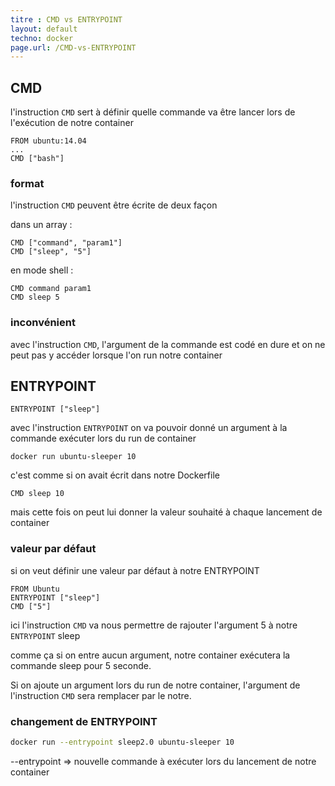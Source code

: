 ```yaml
---
titre : CMD vs ENTRYPOINT
layout: default
techno: docker
page.url: /CMD-vs-ENTRYPOINT
---
```


## CMD

l'instruction `CMD` sert à définir quelle commande va être lancer lors de l'exécution de notre container

```docker
FROM ubuntu:14.04
...
CMD ["bash"]
```

### format

l'instruction `CMD` peuvent être écrite de deux façon

dans un array :
```docker
CMD ["command", "param1"]
CMD ["sleep", "5"]
```

en mode shell :
```docker
CMD command param1
CMD sleep 5
```

### inconvénient

avec l'instruction `CMD`, l'argument de la commande est codé en dure et on ne peut pas y accéder lorsque l'on run notre container

## ENTRYPOINT

```docker
ENTRYPOINT ["sleep"]
```

avec l'instruction `ENTRYPOINT` on va pouvoir donné un argument à la commande exécuter lors du run de container

```docker
docker run ubuntu-sleeper 10
```

c'est comme si on avait écrit dans notre Dockerfile
```docker
CMD sleep 10
```

mais cette fois on peut lui donner la valeur souhaité à chaque lancement de container


### valeur par défaut

si on veut définir une valeur par défaut à notre ENTRYPOINT 
```docker
FROM Ubuntu
ENTRYPOINT ["sleep"]
CMD ["5"]
```

ici l'instruction `CMD` va nous permettre de rajouter l'argument 5 à notre `ENTRYPOINT` sleep

comme ça si on entre aucun argument, notre container exécutera la commande sleep pour 5 seconde.

Si on ajoute un argument lors du run de notre container, l'argument de l'instruction `CMD` sera remplacer par le notre.

### changement de ENTRYPOINT

```bash
docker run --entrypoint sleep2.0 ubuntu-sleeper 10
```
--entrypoint => nouvelle commande à exécuter lors du lancement de notre container
